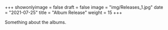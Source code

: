 +++
showonlyimage = false
draft = false
image = "img/Releases_1.jpg"
date = "2021-07-25"
title = "Album Release"
weight = 15
+++

Something about the albums.
